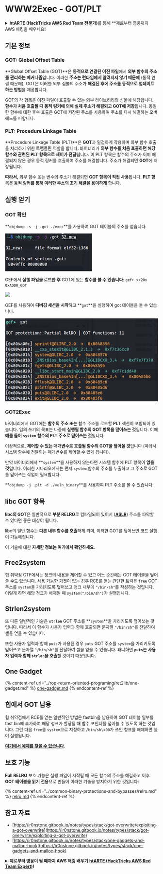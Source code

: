 # WWW2Exec - GOT/PLT

<details>

<summary><strong>htARTE (HackTricks AWS Red Team 전문가)</strong>를 통해 **제로부터 영웅까지 AWS 해킹을 배우세요!</summary>

HackTricks를 지원하는 다른 방법:

* **회사가 HackTricks에 광고되길 원하거나** **HackTricks를 PDF로 다운로드**하려면 [**구독 요금제**](https://github.com/sponsors/carlospolop)를 확인하세요!
* [**공식 PEASS & HackTricks 스왜그**](https://peass.creator-spring.com)를 얻으세요
* [**The PEASS Family**](https://opensea.io/collection/the-peass-family)를 발견하세요, 우리의 독점 [**NFTs**](https://opensea.io/collection/the-peass-family) 컬렉션
* **💬 [디스코드 그룹](https://discord.gg/hRep4RUj7f)** 또는 [텔레그램 그룹](https://t.me/peass)에 **가입**하거나 **트위터** 🐦 [**@hacktricks\_live**](https://twitter.com/hacktricks\_live)를 **팔로우**하세요.
* **HackTricks** 및 **HackTricks Cloud** 깃허브 저장소에 **PR을 제출**하여 **해킹 요령을 공유**하세요.

</details>

## **기본 정보**

### **GOT: Global Offset Table**

**Global Offset Table (GOT)**은 **동적으로 연결된 이진 파일**에서 **외부 함수의 주소를 관리하는 메커니즘**입니다. 이러한 **주소는 런타임에서 알려지지 않기 때문에** (동적 연결 때문에), GOT은 이러한 외부 심볼의 주소가 **해결된 후에 주소를 동적으로 업데이트하는 방법**을 제공합니다.

GOT의 각 항목은 이진 파일이 호출할 수 있는 외부 라이브러리의 심볼에 해당합니다. **함수가 처음 호출될 때 동적 링커에 의해 실제 주소가 해결되고 GOT에 저장**됩니다. 동일한 함수에 대한 후속 호출은 GOT에 저장된 주소를 사용하여 주소를 다시 해결하는 오버헤드를 피합니다.

### **PLT: Procedure Linkage Table**

**Procedure Linkage Table (PLT)**은 **GOT**과 밀접하게 작용하며 외부 함수 호출을 처리하기 위한 트램폴린 역할을 합니다. 바이너리가 **외부 함수를 처음 호출하면 해당 함수와 관련된 PLT 항목으로 제어가 전달**됩니다. 이 PLT 항목은 함수의 주소가 이미 해결되지 않은 경우 동적 링커를 호출하여 주소를 해결합니다. 주소가 해결되면 **GOT**에 저장됩니다.

**따라서,** 외부 함수 또는 변수의 주소가 해결되면 **GOT 항목이 직접 사용**됩니다. **PLT 항목은 동적 링커를 통해 이러한 주소의 초기 해결을 용이하게** 합니다.

## 실행 얻기

### GOT 확인

**`objdump -s -j .got ./exec`**를 사용하여 GOT 테이블의 주소를 얻습니다.

![](<../../.gitbook/assets/image (121).png>)

GEF에서 **실행 파일을 로드한 후** GOT에 있는 **함수를 볼 수 있습니다**: `gef➤ x/20x 0xADDR_GOT`

![](<../../.gitbook/assets/image (620) (1) (1) (1) (1) (1) (1) (1) (1) (1) (1) (1) (1) (1) (1) (1) (1) (1) (1) (1) (1) (1) (1) (1) (1) (1) (1) (1) (1) (1) (1) (1) (1) (2) (2) (2).png>)

GEF를 사용하여 **디버깅 세션을 시작**하고 **`got`**을 실행하여 got 테이블을 볼 수 있습니다.

![](<../../.gitbook/assets/image (496).png>)

### GOT2Exec

바이너리에서 GOT에는 **함수의 주소 또는** 함수 주소를 로드할 **PLT** 섹션이 포함되어 있습니다. 임의 쓰기의 목표는 나중에 **실행될 함수의 GOT 항목을 덮어쓰는 것**입니다. 이때 **예를 들어** **`system`** **함수의 PLT 주소로 덮어쓰는 것**입니다.

이상적으로, **제어할 수 있는 매개변수로 호출될 함수의 GOT을 덮어쓸 것**입니다 (따라서 시스템 함수에 전달되는 매개변수를 제어할 수 있게 됩니다).

만약 바이너리에서 **`system`**을 사용하지 않는다면 시스템 함수에 PLT 항목이 **없을 것**입니다. 이러한 시나리오에서는 먼저 `system` 함수의 주소를 누출하고 그 주소로 GOT를 덮어쓰는 작업이 필요합니다.

**`objdump -j .plt -d ./vuln_binary`**를 사용하여 PLT 주소를 볼 수 있습니다.

## libc GOT 항목

**libc의 GOT**은 일반적으로 **부분 RELRO**로 컴파일되어 있어서 ([**ASLR**](../common-binary-protections-and-bypasses/aslr/)) 주소를 파악할 수 있다면 좋은 대상이 됩니다.

libc의 일반 함수는 **다른 내부 함수를 호출**하게 되며, 이러한 GOT를 덮어쓰면 코드 실행이 가능해집니다.

이 기술에 대한 **자세한 정보는 여기에서 확인하세요**.

## **Free2system**

힙 취약점 CTF에서는 청크의 내용을 제어할 수 있고 어느 순간에는 GOT 테이블을 덮어쓸 수도 있습니다. 사용 가능한 가젯이 없는 경우 RCE를 얻는 간단한 트릭은 `free` GOT 주소를 `system`을 가리키도록 덮어쓰고 청크 내부에 `"/bin/sh"`를 작성하는 것입니다. 이렇게 하면 해당 청크가 해제될 때 `system("/bin/sh")`가 실행됩니다.

## **Strlen2system**

또 다른 일반적인 기술은 **`strlen`** GOT 주소를 **`system`**을 가리키도록 덮어쓰는 것입니다. 따라서 이 함수가 사용자 입력과 함께 호출되면 문자열 `"/bin/sh"`를 전달하여 셸을 얻을 수 있습니다.

또한 사용자 입력과 함께 `puts`가 사용된 경우 `puts` GOT 주소를 `system`을 가리키도록 덮어쓰고 문자열 `"/bin/sh"`를 전달하여 셸을 얻을 수 있습니다. 왜냐하면 **`puts`는 사용자 입력과 함께 `strlen`을 호출**할 것이기 때문입니다.

## **One Gadget**

{% content-ref url="../rop-return-oriented-programing/ret2lib/one-gadget.md" %}
[one-gadget.md](../rop-return-oriented-programing/ret2lib/one-gadget.md)
{% endcontent-ref %}

## **힙에서 GOT 남용**

힙 취약점에서 RCE를 얻는 일반적인 방법은 fastbin을 남용하여 GOT 테이블 일부를 fast bin에 추가하여 해당 청크가 할당될 때 함수 포인터를 덮어쓸 수 있도록 하는 것입니다. 그런 다음 `free`를 `system`으로 지정하고 `/bin/sh\x00`가 쓰인 청크를 해제하면 셸이 실행됩니다.

[**여기에서 예제를 찾을 수 있습니다**](https://ctf-wiki.mahaloz.re/pwn/linux/glibc-heap/chunk\_extend\_overlapping/#hitcon-trainging-lab13).
## **보호 기능**

**Full RELRO** 보호 기능은 실행 파일이 시작될 때 모든 함수의 주소를 해결하고 이후 **GOT 테이블을 읽기 전용**으로 만들어 이러한 기술을 방지하기 위한 것입니다:

{% content-ref url="../common-binary-protections-and-bypasses/relro.md" %}
[relro.md](../common-binary-protections-and-bypasses/relro.md)
{% endcontent-ref %}

## 참고 자료

* [https://ir0nstone.gitbook.io/notes/types/stack/got-overwrite/exploiting-a-got-overwrite](https://ir0nstone.gitbook.io/notes/types/stack/got-overwrite/exploiting-a-got-overwrite)
* [https://ir0nstone.gitbook.io/notes/types/stack/one-gadgets-and-malloc-hook](https://ir0nstone.gitbook.io/notes/types/stack/one-gadgets-and-malloc-hook)

<details>

<summary><strong>제로부터 영웅이 될 때까지 AWS 해킹 배우기</strong> <a href="https://training.hacktricks.xyz/courses/arte"><strong>htARTE (HackTricks AWS Red Team Expert)</strong></a><strong>!</strong></summary>

HackTricks를 지원하는 다른 방법:

* **회사가 HackTricks에 광고되길 원한다면** 또는 **PDF 형식의 HackTricks를 다운로드하고 싶다면** [**구독 요금제**](https://github.com/sponsors/carlospolop)를 확인하세요!
* [**공식 PEASS & HackTricks 굿즈**](https://peass.creator-spring.com)를 구매하세요
* [**The PEASS Family**](https://opensea.io/collection/the-peass-family)를 발견하세요, 당사의 독점 [**NFTs**](https://opensea.io/collection/the-peass-family) 컬렉션
* **💬 [디스코드 그룹](https://discord.gg/hRep4RUj7f)** 또는 [텔레그램 그룹](https://t.me/peass)에 **가입**하거나 **트위터** 🐦 [**@hacktricks\_live**](https://twitter.com/hacktricks\_live)**를 팔로우**하세요.
* **HackTricks** 및 **HackTricks Cloud** github 저장소에 PR을 제출하여 **해킹 요령을 공유**하세요.

</details>
